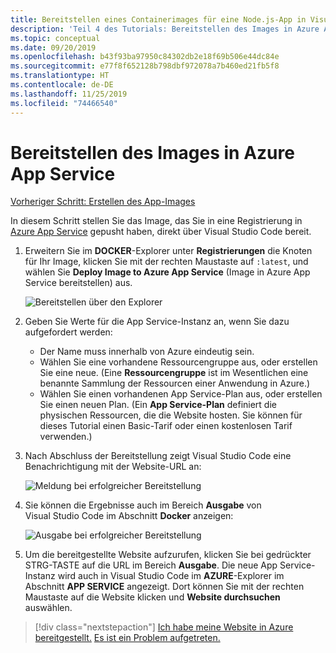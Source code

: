 ```yaml
---
title: Bereitstellen eines Containerimages für eine Node.js-App in Visual Studio Code
description: 'Teil 4 des Tutorials: Bereitstellen des Images in Azure App Service'
ms.topic: conceptual
ms.date: 09/20/2019
ms.openlocfilehash: b43f93ba97950c84302db2e18f69b506e44dc84e
ms.sourcegitcommit: e77f8f652128b798dbf972078a7b460ed21fb5f8
ms.translationtype: HT
ms.contentlocale: de-DE
ms.lasthandoff: 11/25/2019
ms.locfileid: "74466540"
---
```

# <a name="deploy-the-image-to-azure-app-service"></a>Bereitstellen des Images in Azure App Service

[Vorheriger Schritt: Erstellen des App-Images](tutorial-vscode-docker-node-03.md)

In diesem Schritt stellen Sie das Image, das Sie in eine Registrierung in [Azure App Service](https://azure.microsoft.com/services/app-service/) gepusht haben, direkt über Visual Studio Code bereit.

1. Erweitern Sie im **DOCKER**-Explorer unter **Registrierungen** die Knoten für Ihr Image, klicken Sie mit der rechten Maustaste auf `:latest`, und wählen Sie **Deploy Image to Azure App Service** (Image in Azure App Service bereitstellen) aus.

    ![Bereitstellen über den Explorer](media/deploy-containers/deploy-image-command.png)

1. Geben Sie Werte für die App Service-Instanz an, wenn Sie dazu aufgefordert werden:

    - Der Name muss innerhalb von Azure eindeutig sein.
    - Wählen Sie eine vorhandene Ressourcengruppe aus, oder erstellen Sie eine neue. (Eine **Ressourcengruppe** ist im Wesentlichen eine benannte Sammlung der Ressourcen einer Anwendung in Azure.)
    - Wählen Sie einen vorhandenen App Service-Plan aus, oder erstellen Sie einen neuen Plan. (Ein **App Service-Plan** definiert die physischen Ressourcen, die die Website hosten. Sie können für dieses Tutorial einen Basic-Tarif oder einen kostenlosen Tarif verwenden.)

1. Nach Abschluss der Bereitstellung zeigt Visual Studio Code eine Benachrichtigung mit der Website-URL an:

    ![Meldung bei erfolgreicher Bereitstellung](media/deploy-containers/deploy-successful.png)

1. Sie können die Ergebnisse auch im Bereich **Ausgabe** von Visual Studio Code im Abschnitt **Docker** anzeigen:

    ![Ausgabe bei erfolgreicher Bereitstellung](media/deploy-containers/deploy-output.png)

1. Um die bereitgestellte Website aufzurufen, klicken Sie bei gedrückter STRG-TASTE auf die URL im Bereich **Ausgabe**. Die neue App Service-Instanz wird auch in Visual Studio Code im **AZURE**-Explorer im Abschnitt **APP SERVICE** angezeigt. Dort können Sie mit der rechten Maustaste auf die Website klicken und **Website durchsuchen** auswählen.

> [!div class="nextstepaction"]
> [Ich habe meine Website in Azure bereitgestellt.](tutorial-vscode-docker-node-05.md) [Es ist ein Problem aufgetreten.](https://www.research.net/r/PWZWZ52?tutorial=docker-extension&step=deploy-app)
